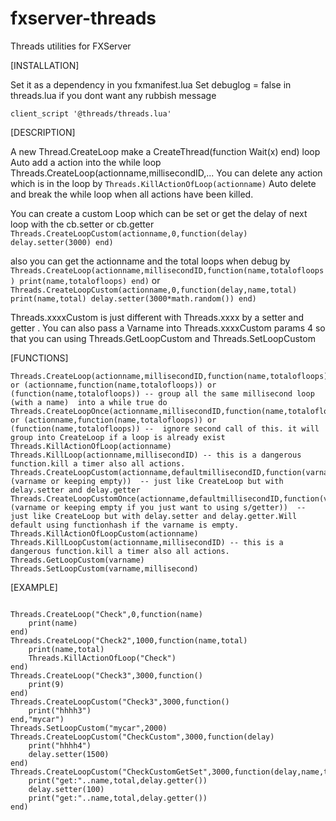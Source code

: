 # fxserver-threads
Threads utilities for FXServer

[INSTALLATION]

Set it as a dependency in you fxmanifest.lua
Set debuglog = false in threads.lua if you dont want any rubbish message

```
client_script '@threads/threads.lua'
```

[DESCRIPTION]

A new Thread.CreateLoop make a CreateThread(function Wait(x) end) loop 
Auto add a action into the while loop Threads.CreateLoop(actionname,millisecondID,...
You can delete any action which is in the loop by ```Threads.KillActionOfLoop(actionname)```
Auto delete and break the while loop when all actions have been killed.

You can create a custom Loop which can be set or get the delay of next loop with the cb.setter or cb.getter
```Threads.CreateLoopCustom(actionname,0,function(delay) delay.setter(3000) end)```

also you can get the actionname and the total loops when debug by ```Threads.CreateLoop(actionname,millisecondID,function(name,totalofloops) print(name,totalofloops) end)```
or ```Threads.CreateLoopCustom(actionname,0,function(delay,name,total) print(name,total) delay.setter(3000*math.random()) end)```

Threads.xxxxCustom is just different with Threads.xxxx by a setter and getter .
You can also pass a Varname into Threads.xxxxCustom params 4  so that you can using Threads.GetLoopCustom and Threads.SetLoopCustom


[FUNCTIONS]
```
Threads.CreateLoop(actionname,millisecondID,function(name,totalofloops)) or (actionname,function(name,totalofloops)) or (function(name,totalofloops)) -- group all the same millisecond loop (with a name)  into a while true do 
Threads.CreateLoopOnce(actionname,millisecondID,function(name,totalofloops)) or (actionname,function(name,totalofloops)) or (function(name,totalofloops)) --  ignore second call of this. it will group into CreateLoop if a loop is already exist
Threads.KillActionOfLoop(actionname)
Threads.KillLoop(actionname,millisecondID) -- this is a dangerous function.kill a timer also all actions.
Threads.CreateLoopCustom(actionname,defaultmillisecondID,function(varname,name,totalofcustomloops),(varname or keeping empty))  -- just like CreateLoop but with delay.setter and delay.getter
Threads.CreateLoopCustomOnce(actionname,defaultmillisecondID,function(varname,name,totalofcustomloops),(varname or keeping empty if you just want to using s/getter))  -- just like CreateLoop but with delay.setter and delay.getter.Will default using functionhash if the varname is empty.
Threads.KillActionOfLoopCustom(actionname) 
Threads.KillLoopCustom(actionname,millisecondID) -- this is a dangerous function.kill a timer also all actions.
Threads.GetLoopCustom(varname)
Threads.SetLoopCustom(varname,millisecond)
```


[EXAMPLE]
```

Threads.CreateLoop("Check",0,function(name)
    print(name)
end)
Threads.CreateLoop("Check2",1000,function(name,total)
    print(name,total)
    Threads.KillActionOfLoop("Check")
end)
Threads.CreateLoop("Check3",3000,function()
    print(9)
end)
Threads.CreateLoopCustom("Check3",3000,function()
    print("hhhh3")
end,"mycar")
Threads.SetLoopCustom("mycar",2000)
Threads.CreateLoopCustom("CheckCustom",3000,function(delay)
    print("hhhh4")
    delay.setter(1500)
end)
Threads.CreateLoopCustom("CheckCustomGetSet",3000,function(delay,name,total)
    print("get:"..name,total,delay.getter())
    delay.setter(100)
    print("get:"..name,total,delay.getter())
end)

```